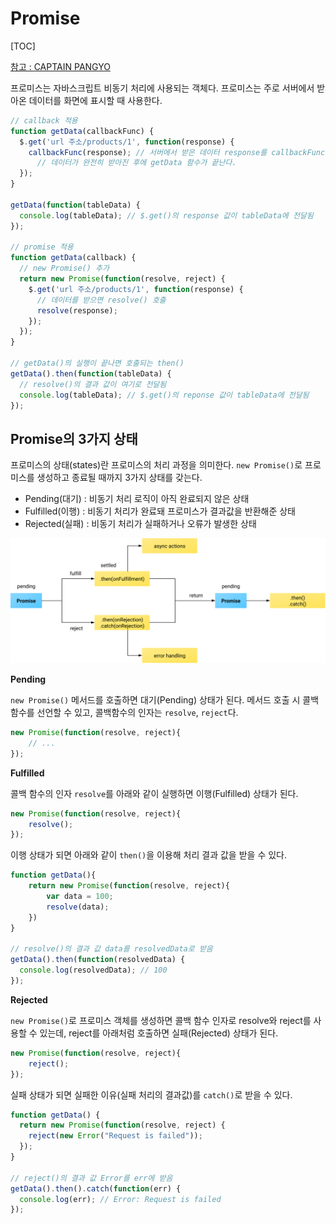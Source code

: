 # Promise

[TOC]



[참고 : CAPTAIN PANGYO](https://joshua1988.github.io/web-development/javascript/promise-for-beginners/#%ED%94%84%EB%A1%9C%EB%AF%B8%EC%8A%A4-%EC%BD%94%EB%93%9C---%EA%B8%B0%EC%B4%88)

프로미스는 자바스크립트 비동기 처리에 사용되는 객체다. 프로미스는 주로 서버에서 받아온 데이터를 화면에 표시할 때 사용한다. 

```javascript
// callback 적용
function getData(callbackFunc) {
  $.get('url 주소/products/1', function(response) {
    callbackFunc(response); // 서버에서 받은 데이터 response를 callbackFunc() 함수에 넘겨줌.
      // 데이터가 완전히 받아진 후에 getData 함수가 끝난다.
  });
}

getData(function(tableData) {
  console.log(tableData); // $.get()의 response 값이 tableData에 전달됨
});

// promise 적용
function getData(callback) {
  // new Promise() 추가
  return new Promise(function(resolve, reject) {
    $.get('url 주소/products/1', function(response) {
      // 데이터를 받으면 resolve() 호출
      resolve(response);
    });
  });
}

// getData()의 실행이 끝나면 호출되는 then()
getData().then(function(tableData) {
  // resolve()의 결과 값이 여기로 전달됨
  console.log(tableData); // $.get()의 reponse 값이 tableData에 전달됨
});

```



## Promise의 3가지 상태

프로미스의 상태(states)란 프로미스의 처리 과정을 의미한다. `new Promise()`로 프로미스를 생성하고 종료될 때까지 3가지 상태를 갖는다.

- Pending(대기) : 비동기 처리 로직이 아직 완료되지 않은 상태
- Fulfilled(이행) : 비동기 처리가 완료돼 프로미스가 결과값을 반환해준 상태
- Rejected(실패) : 비동기 처리가 실패하거나 오류가 발생한 상태

![img](images/promise.svg) 

**Pending**

`new Promise()` 메서드를 호출하면 대기(Pending) 상태가 된다. 메서드 호출 시 콜백함수를 선언할 수 있고, 콜백함수의 인자는 `resolve`, `reject`다.

```javascript
new Promise(function(resolve, reject){
    // ...
});
```

**Fulfilled**

콜백 함수의 인자 `resolve`를 아래와 같이 실행하면 이행(Fulfilled) 상태가 된다.

```javascript
new Promise(function(resolve, reject){
    resolve();
});
```

이행 상태가 되면 아래와 같이 `then()`을 이용해 처리 결과 값을 받을 수 있다.

```javascript
function getData(){
    return new Promise(function(resolve, reject){
        var data = 100;
        resolve(data);
    })
}

// resolve()의 결과 값 data를 resolvedData로 받음
getData().then(function(resolvedData) {
  console.log(resolvedData); // 100
});
```

**Rejected**

`new Promise()`로 프로미스 객체를 생성하면 콜백 함수 인자로 resolve와 reject를 사용할 수 있는데, reject를 아래처럼 호출하면 실패(Rejected) 상태가 된다.

```javascript
new Promise(function(resolve, reject){
    reject();
});
```

실패 상태가 되면 실패한 이유(실패 처리의 결과값)를 `catch()`로 받을 수 있다.

```javascript
function getData() {
  return new Promise(function(resolve, reject) {
    reject(new Error("Request is failed"));
  });
}

// reject()의 결과 값 Error를 err에 받음
getData().then().catch(function(err) {
  console.log(err); // Error: Request is failed
});
```

